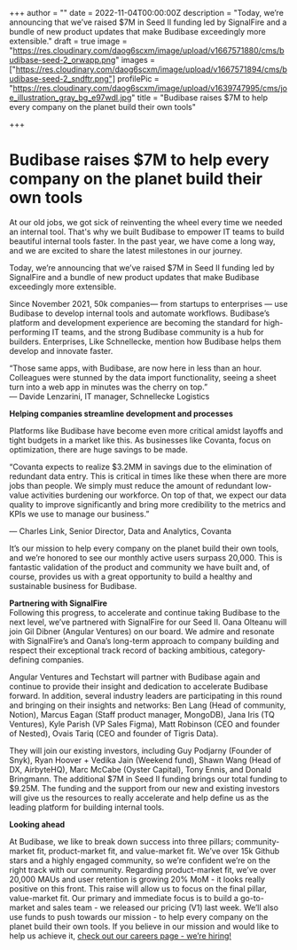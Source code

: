 +++
author = ""
date = 2022-11-04T00:00:00Z
description = "Today, we’re announcing that we’ve raised $7M in Seed II funding led by SignalFire and a bundle of new product updates that make Budibase exceedingly more extensible."
draft = true
image = "https://res.cloudinary.com/daog6scxm/image/upload/v1667571880/cms/budibase-seed-2_orwapp.png"
images = ["https://res.cloudinary.com/daog6scxm/image/upload/v1667571894/cms/budibase-seed-2_sndftr.png"]
profilePic = "https://res.cloudinary.com/daog6scxm/image/upload/v1639747995/cms/joe_illustration_gray_bg_e97wdl.jpg"
title = "Budibase raises $7M to help every company on the planet build their own tools"

+++
# **Budibase raises $7M to help every company on the planet build their own tools**

At our old jobs, we got sick of reinventing the wheel every time we needed an internal tool. That's why we built Budibase to empower IT teams to build beautiful internal tools faster. In the past year, we have come a long way, and we are excited to share the latest milestones in our journey.

Today, we’re announcing that we’ve raised $7M in Seed II funding led by SignalFire and a bundle of new product updates that make Budibase exceedingly more extensible.

Since November 2021, 50k companies— from startups to enterprises — use Budibase to develop internal tools and automate workflows. Budibase’s platform and development experience are becoming the standard for high-performing IT teams, and the strong Budibase community is a hub for builders. Enterprises, Like Schnellecke, mention how Budibase helps them develop and innovate faster.

“Those same apps, with Budibase, are now here in less than an hour. Colleagues were stunned by the data import functionality, seeing a sheet turn into a web app in minutes was the cherry on top.”  
— Davide Lenzarini, IT manager, Schnellecke Logistics

**Helping companies streamline development and processes**

Platforms like Budibase have become even more critical amidst layoffs and tight budgets in a market like this. As businesses like Covanta, focus on optimization, there are huge savings to be made.

“Covanta expects to realize $3.2MM in savings due to the elimination of redundant data entry. This is critical in times like these when there are more jobs than people. We simply must reduce the amount of redundant low-value activities burdening our workforce. On top of that, we expect our data quality to improve significantly and bring more credibility to the metrics and KPIs we use to manage our business.”

— Charles Link, Senior Director, Data and Analytics, Covanta  
  
It’s our mission to help every company on the planet build their own tools, and we’re honored to see our monthly active users surpass 20,000. This is fantastic validation of the product and community we have built and, of course, provides us with a great opportunity to build a healthy and sustainable business for Budibase.

  
**Partnering with SignalFire**  
Following this progress, to accelerate and continue taking Budibase to the next level, we’ve partnered with SignalFire for our Seed II. Oana Olteanu will join Gil Dibner (Angular Ventures) on our board. We admire and resonate with SignalFire’s and Oana’s long-term approach to company building and respect their exceptional track record of backing ambitious, category-defining companies.

Angular Ventures and Techstart will partner with Budibase again and continue to provide their insight and dedication to accelerate Budibase forward. In addition, several industry leaders are participating in this round and bringing on their insights and networks: Ben Lang (Head of community, Notion), Marcus Eagan (Staff product manager, MongoDB), Jana Iris (TQ Ventures), Kyle Parish (VP Sales Figma), Matt Robinson (CEO and founder of Nested), Ovais Tariq (CEO and founder of Tigris Data).

  
They will join our existing investors, including Guy Podjarny (Founder of Snyk), Ryan Hoover + Vedika Jain (Weekend fund), Shawn Wang (Head of DX, AirbyteHQ), Marc McCabe (Oyster Capital), Tony Ennis, and Donald Bringmann. The additional $7M in Seed II funding brings our total funding to $9.25M. The funding and the support from our new and existing investors will give us the resources to really accelerate and help define us as the leading platform for building internal tools.

**Looking ahead**

At Budibase, we like to break down success into three pillars; community-market fit, product-market fit, and value-market fit. We’ve over 15k Github stars and a highly engaged community, so we’re confident we’re on the right track with our community. Regarding product-market fit, we’ve over 20,000 MAUs and user retention is growing 20% MoM - it looks really positive on this front. This raise will allow us to focus on the final pillar, value-market fit. Our primary and immediate focus is to build a go-to-market and sales team - we released our pricing (V1) last week. We’ll also use funds to push towards our mission - to help every company on the planet build their own tools. If you believe in our mission and would like to help us achieve it, [check out our careers page - we’re hiring!](https://bb.budibase.app/app_bb_afdf15d335df499da0932ed736edf7e3#/)